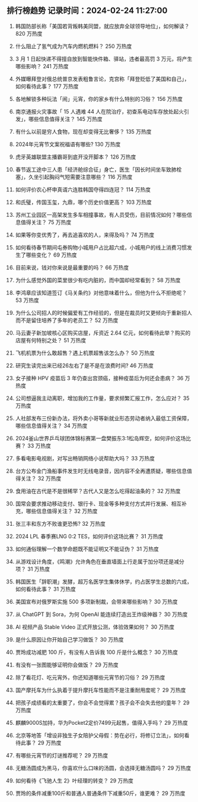 
## 排行榜趋势 记录时间：2024-02-24 11:27:00
  
  1. 韩国防部长称「美国若背叛韩美同盟，就应放弃全球领导地位」，如何解读？ 820 万热度
    
  2. 什么阻止了氢气成为汽车内燃机燃料？ 250 万热度
    
  3. 3 月 1 日起快递不得擅自放到智能快件箱、驿站，违者最高罚 3 万元，将产生哪些影响？ 241 万热度
    
  4. 外媒曝拜登对俄总统普京发表粗鲁言论，克宫称「拜登贬低了美国和自己」，如何看待此事？ 177 万热度
    
  5. 各地解锁多种玩法「闹」元宵，你的家乡有什么特别的习俗？ 156 万热度
    
  6. 南京通报火灾事故「 15 人遇难 44 人在院治疗，初查系电动车存放处起火引发」，哪些信息值得关注？ 145 万热度
    
  7. 有什么以前是穷人食物，现在却变得无比奢侈？ 135 万热度
    
  8. 2024年元宵节文案祝福语有哪些? 130 万热度
    
  9. 虎牙英雄联盟主播霸哥到底开没开脚本？ 126 万热度
    
  10. 春节返工途中三人患「经济舱综合征」身亡，医生「因长时间坐车致肺栓塞」，久坐引起胸闷气短需要注意哪些？ 116 万热度
    
  11. 如何评价农心杯申真谞六连胜韩国夺得四连冠？ 114 万热度
    
  12. 和氏璧，传国玉玺，九鼎，哪个历史价值更高？ 103 万热度
    
  13. 苏州工业园区一高架发生多车相撞事故，有人员受伤，目前情况如何？哪些信息值得关注？ 75 万热度
    
  14. 如果等你变优秀了，再去追喜欢的人，来得及吗？ 74 万热度
    
  15. 如何看待春节期间屯券购物小城用户占比超六成，小城用户的线上消费习惯发生了哪些变化？ 69 万热度
    
  16. 目前来说，钱对你来说是最重要的吗？ 66 万热度
    
  17. 为什么感觉外国的菜里很少有吃内脏的，而中国却经常看到？ 58 万热度
    
  18. 李鸿章应该知道签订《马关条约》对他意味着什么，但他为什么不拒绝呢？ 53 万热度
    
  19. 为什么公司招人的时候偏爱有工作经验的，但是在裁员时又更倾向于重新招人而不是留住培养了多年的老员工？ 52 万热度
    
  20. 马云妻子新加坡核心区购买店屋，斥资近 2.64 亿元，如何看待此举？购买的店屋有何特别之处？ 51 万热度
    
  21. 飞机机票为什么敢超售？遇上机票超售该怎么办？ 50 万热度
    
  22. 研究生读完出来已经26左右了是不是在浪费时间? 46 万热度
    
  23. 女子接种 HPV 疫苗后 3 年仍查出宫颈癌，接种疫苗后为何还会患病？ 36 万热度
    
  24. 公司想逼我主动离职，增加我的工作量，要求频繁汇报工作，怎么应对？ 35 万热度
    
  25. 人社部发布三份新办法，将外卖小哥等新就业形态劳动者纳入最低工资保障，哪些信息值得关注？ 34 万热度
    
  26. 2024釜山世界乒乓球团体锦标赛第一盘樊振东3:1松岛辉空，如何评价这场比赛？ 33 万热度
    
  27. 多看电影电视剧，对写出畅销网络小说帮助大吗？ 33 万热度
    
  28. 台方公布金门渔船事件发生时无线电录音，因内容不全再遭质疑，哪些信息值得关注？ 32 万热度
    
  29. 食用油在古代是不是很稀罕？古代人又是怎么吃得起油条的？ 32 万热度
    
  30. 国常会要求推动移动支付、银行卡、现金等多种支付方式并行发展、相互补充，哪些信息值得关注？ 32 万热度
    
  31. 张三丰和东方不败谁更恐怖? 32 万热度
    
  32. 2024 LPL 春季赛LNG 0:2 TES，如何评价这场比赛？ 31 万热度
    
  33. 如何通俗理解一个数学命题既不能证明又不能证伪？ 31 万热度
    
  34. 从游戏设计角度，《鸣潮》允许角色在垂直墙面上行走属于加分项还是减分项？ 31 万热度
    
  35. 韩国医生「辞职潮」发酵，超万名医学生集体休学，约占医学生总数的六成，如何看待此事？ 31 万热度
    
  36. 美国宣布对俄罗斯实施 500 多项新制裁，会带来哪些影响？ 30 万热度
    
  37. 从 ChatGPT 到 Sora，为何 OpenAI 能连续打造出王炸级神器？ 30 万热度
    
  38. AI 视频产品 Stable Video 正式开放公测，体验效果如何？ 30 万热度
    
  39. 是什么原因让你开始自己学习做饭？ 30 万热度
    
  40. 贾玲成功减肥 100 斤，有没有人告诉我 100 斤是什么概念？ 30 万热度
    
  41. 有没有一张图能够证明你会做饭？ 29 万热度
    
  42. 除了看花灯、吃元宵外，你还知道哪些元宵节的习俗？ 29 万热度
    
  43. 国产摩托车为什么执着于提升摩托车性能而不是注重耐用度呢？ 29 万热度
    
  44. 把孩子成绩看的太重要了，你会不会觉得累？孩子会不会失去他的童年？ 29 万热度
    
  45. 麒麟9000S加持，华为Pocket2定价7499元起售，值得入手吗？ 29 万热度
    
  46. 北京等地答「增设非独生子女陪护父母假：势在必行，将修订立法」，如何看待此事？ 29 万热度
    
  47. 有哪些元宵节的灯谜推荐呢？ 29 万热度
    
  48. 无糖汤圆成为黑马，你喜欢什么口味的汤圆，会选择无糖汤圆吗？ 29 万热度
    
  49. 如何看待《飞驰人生 2》叶经理的转变？ 29 万热度
    
  50. 贾玲的条件减重100斤和普通人普通条件下减重50斤，谁更难？ 29 万热度
    